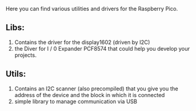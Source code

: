 Here you can find various utilities and drivers for the Raspberry Pico. 

## Libs: 
1. Contains the driver for the display1602 (driven by I2C) 
2. the Diver for I / 0 Expander PCF8574 that could help you develop your projects.
## Utils:
1. Contains an I2C scanner (also precompiled) that you give you the address of the device and the block in which it is connected 
2. simple library to manage communication via USB 
